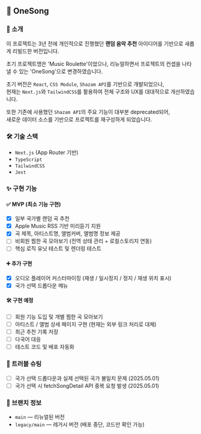 ## 🎵 OneSong

### 📄 소개

이 프로젝트는 3년 전에 개인적으로 진행했던 **랜덤 음악 추천** 아이디어를 기반으로 새롭게 리빌드한 버전입니다.

초기 프로젝트명은 'Music Roulette'이었으나, 리뉴얼하면서 프로젝트의 컨셉을 나타낼 수 있는 'OneSong'으로 변경하였습니다.

초기 버전은 `React`, `CSS Module`, `Shazam API`를 기반으로 개발되었으나,  
현재는 `Next.js`와 `TailwindCSS`를 활용하여 전체 구조와 UX를 대대적으로 개선하였습니다.

또한 기존에 사용했던 `Shazam API`의 주요 기능이 대부분 deprecated되어,  
새로운 데이터 소스를 기반으로 프로젝트를 재구성하게 되었습니다.

### 🛠 기술 스택

- `Next.js` (App Router 기반)
- `TypeScript`
- `TailwindCSS`
- `Jest`

### ✨ 구현 기능

#### ✅ MVP (최소 기능 구현)

- [x] 일부 국가별 랜덤 곡 추천
- [x] Apple Music RSS 기반 미리듣기 지원
- [x] 곡 제목, 아티스트명, 앨범커버, 앨범명 정보 제공
- [ ] 비회원 찜한 곡 모아보기 (전역 상태 관리 + 로컬스토리지 연동)
- [ ] 핵심 로직 유닛 테스트 및 렌더링 테스트

#### ➕ 추가 구현

- [x] 오디오 플레이어 커스터마이징 (재생 / 일시정지 / 정지 / 재생 위치 표시)
- [x] 국가 선택 드롭다운 메뉴

#### 🛠 구현 예정

- [ ] 회원 기능 도입 및 개별 찜한 곡 모아보기
- [ ] 아티스트 / 앨범 상세 페이지 구현 (현재는 외부 링크 처리로 대체)
- [ ] 최근 추천 기록 저장
- [ ] 다국어 대응
- [ ] 테스트 코드 및 배포 자동화

### 🧩 트러블 슈팅

- [ ] 국가 선택 드롭다운과 실제 선택된 국가 불일치 문제 (2025.05.01)
- [ ] 국가 선택 시 fetchSongDetail API 중복 요청 발생 (2025.05.01)

### 🌿 브랜치 정보

- `main` — 리뉴얼된 버전
- `legacy/main` — 레거시 버전 (배포 중단, 코드만 확인 가능)
